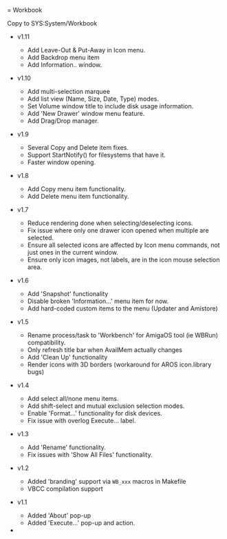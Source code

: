 = Workbook

Copy to SYS:System/Workbook

- v1.11
  - Add Leave-Out & Put-Away in Icon menu.
  - Add Backdrop menu item
  - Add Information.. window.
- v1.10
  - Add multi-selection marquee
  - Add list view (Name, Size, Date, Type) modes.
  - Set Volume window title to include disk usage information.
  - Add 'New Drawer' window menu feature.
  - Add Drag/Drop manager.
- v1.9
  - Several Copy and Delete item fixes.
  - Support StartNotify() for filesystems that have it.
  - Faster window opening.
- v1.8
  - Add Copy menu item functionality.
  - Add Delete menu item functionality.
- v1.7
  - Reduce rendering done when selecting/deselecting icons.
  - Fix issue where only one drawer icon opened when multiple are selected.
  - Ensure all selected icons are affected by Icon menu commands, not just ones in the current window.
  - Ensure only icon images, not labels, are in the icon mouse selection area.
- v1.6
  - Add 'Snapshot' functionality
  - Disable broken 'Information...' menu item for now.
  - Add hard-coded custom items to the menu (Updater and Amistore)
- v1.5
  - Rename process/task to 'Workbench' for AmigaOS tool (ie WBRun) compatibility.
  - Only refresh title bar when AvailMem actually changes
  - Add 'Clean Up' functionality
  - Render icons with 3D borders (workaround for AROS icon.library bugs)
- v1.4
  - Add select all/none menu items.
  - Add shift-select and mutual exclusion selection modes.
  - Enable 'Format...' functionality for disk devices.
  - Fix issue with overlog Execute... label.

- v1.3
  - Add 'Rename' functionality.
  - Fix issues with 'Show All Files' functionality.

- v1.2
  - Added 'branding' support via `WB_xxx` macros in Makefile
  - VBCC compilation support

- v1.1
  - Added 'About' pop-up
  - Added 'Execute...' pop-up and action.
-
